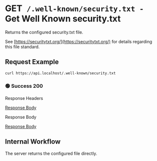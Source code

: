 # <span class="method-get">GET</span>` /.well-known/security.txt -` Get Well Known security.txt

<!-- panels:start -->
<!-- div:left-panel -->

Returns the configured security.txt file.

See [https://securitytxt.org/](https://securitytxt.org/) for details regarding this file standard.

## Request Example

```bash
curl https://api.localhost/.well-known/security.txt
```

<!-- tabs:start -->

### **🟢 Success 200**

<div class="code-title auto-refresh">Response Headers</div>

[Response Body](./get-well-known-security-txt/200-response-header.txt ':include :type=code')

<div class="code-title auto-refresh">Response Body</div>

[Response Body](./get-well-known-security-txt/200-response-body.txt ':include :type=code')

<!-- tabs:end -->

<!-- div:right-panel -->

## Internal Workflow

The server returns the configured file directly.

<div id="graph-container-1" class="graph-container" style="height:800px"></div>

<!-- panels:end -->

<script>
G6.registerEdge('polyline-edge', {
  draw(cfg, group) {
    const { startPoint, endPoint } = cfg;
    const hgap = Math.abs(endPoint.x - startPoint.x);

    const path = [
      ['M', startPoint.x, startPoint.y],
      [
        'C',
        startPoint.x + hgap / 4,
        startPoint.y,
        endPoint.x - hgap / 2,
        endPoint.y,
        endPoint.x,
        endPoint.y,
      ],
    ];
    const shape = group.addShape('path', {
      attrs: {
        stroke: '#AAB7C4',
        path,
      },
      name: 'path-shape',
    });
    const midPoint = {
      x: (startPoint.x + endPoint.x) / 2,
      y: (startPoint.y + endPoint.y) / 2,
    };
    const label = group.addShape('text', {
      attrs: {
        text: cfg.label + '###########',
        x: midPoint.x,
        y: midPoint.y,
        textAlign: 'center',
        textBaseline: 'middle',
        fill: '#000',
        fontSize: 14,
      },
      name: 'label-shape',
    });
    return shape;
  },
});
renderWorkflow(document.getElementById('graph-container-1'), {
  nodes: [
    { id: 'init', ...workflowStart, label: 'server receives GET-request' },
    { id: 'success200', ...workflowEndSuccess , label: "return 200"},
  ],
  edges: [
    { source: 'init', target: 'success200', label: '' },
  ],
}, 'TB');
</script>
